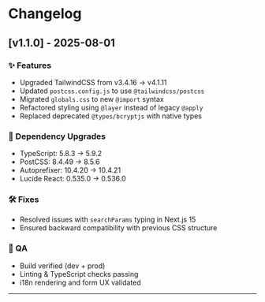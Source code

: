 # Changelog

## [v1.1.0] - 2025-08-01

### ✨ Features

- Upgraded TailwindCSS from v3.4.16 → v4.1.11
- Updated `postcss.config.js` to use `@tailwindcss/postcss`
- Migrated `globals.css` to new `@import` syntax
- Refactored styling using `@layer` instead of legacy `@apply`
- Replaced deprecated `@types/bcryptjs` with native types

### 🔧 Dependency Upgrades

- TypeScript: 5.8.3 → 5.9.2
- PostCSS: 8.4.49 → 8.5.6
- Autoprefixer: 10.4.20 → 10.4.21
- Lucide React: 0.535.0 → 0.536.0

### 🛠 Fixes

- Resolved issues with `searchParams` typing in Next.js 15
- Ensured backward compatibility with previous CSS structure

### 🧪 QA

- Build verified (dev + prod)
- Linting & TypeScript checks passing
- i18n rendering and form UX validated

---
